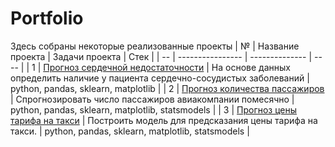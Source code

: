 # Portfolio
Здесь собраны некоторые реализованные проекты
| №  | Название проекта | Задачи проекта | Стек |
| -- | ---------------- | -------------- | ---- |
| 1  | [Прогноз сердечной недостаточности](https://github.com/TashaBal/Portfolio/tree/main/Heart%20Failure%20Prediction)  | На основе данных определить наличие  у пациента сердечно-сосудистых заболеваний  | python, pandas, sklearn, matplotlib  |
| 2  | [Прогноз количества пассажиров](https://github.com/TashaBal/Portfolio/tree/main/Air%20passengers)  | Спрогнозировать число пассажиров авиакомпании помесячно  | python, pandas, sklearn, matplotlib, statsmodels  |
| 3  | [Прогноз цены тарифа на такси](https://github.com/TashaBal/Portfolio/tree/main/Air%20passengers)  | Построить модель для предсказания цены тарифа на такси.  | python, pandas, sklearn, matplotlib, statsmodels  |
